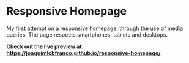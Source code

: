 # Responsive Homepage

My first attempt on a responsive homepage, through the use of media queries. The page respects smartphones, tablets and desktops.

<strong>Check out the live preview at: https://joaquimlcbfranco.github.io/responsive-homepage/</strong>
